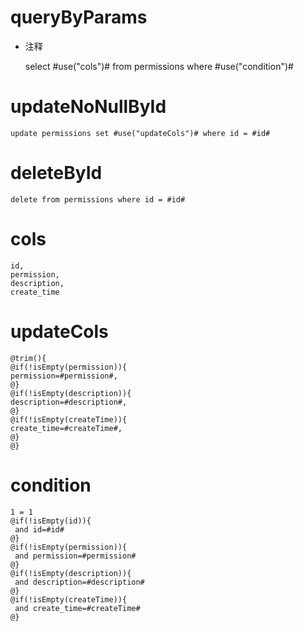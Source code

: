 queryByParams
===
* 注释

    select #use("cols")# from permissions where #use("condition")#
    
updateNoNullById
===
	update permissions set #use("updateCols")# where id = #id#
	
deleteById
===
	delete from permissions where id = #id#

cols
===
    id,
    permission,
    description,
    create_time

updateCols
===
    @trim(){
    @if(!isEmpty(permission)){
    permission=#permission#,
    @}
    @if(!isEmpty(description)){
    description=#description#,
    @}
    @if(!isEmpty(createTime)){
    create_time=#createTime#,
    @}
    @}

condition
===

    1 = 1
    @if(!isEmpty(id)){
     and id=#id#
    @}
    @if(!isEmpty(permission)){
     and permission=#permission#
    @}
    @if(!isEmpty(description)){
     and description=#description#
    @}
    @if(!isEmpty(createTime)){
     and create_time=#createTime#
    @}
